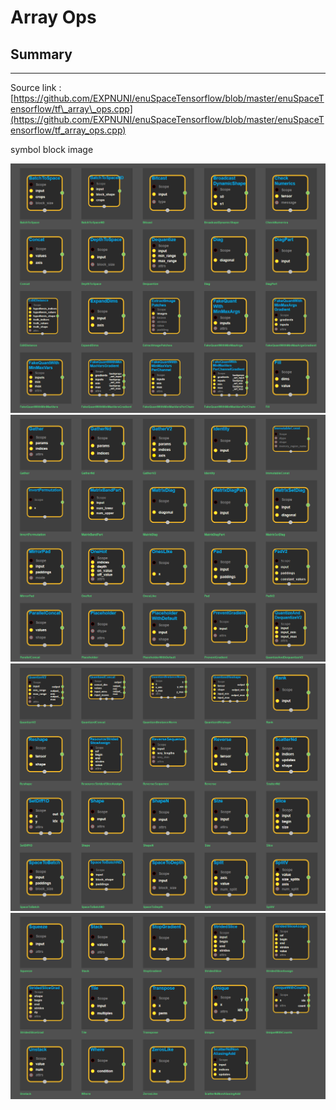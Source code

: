 # Array Ops

## Summary

---

Source link : [https://github.com/EXPNUNI/enuSpaceTensorflow/blob/master/enuSpaceTensorflow/tf\_array\_ops.cpp](https://github.com/EXPNUNI/enuSpaceTensorflow/blob/master/enuSpaceTensorflow/tf_array_ops.cpp)

symbol block image

![](/assets/tf_array_ops_symbols1.png)![](/assets/tf_array_ops_symbols2.png)![](/assets/tf_array_ops_symbols3.png)![](/assets/tf_array_ops_symbols4.png)


